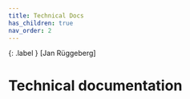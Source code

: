 ```yaml
---
title: Technical Docs
has_children: true
nav_order: 2
---
```


{: .label }
[Jan Rüggeberg]

# Technical documentation
